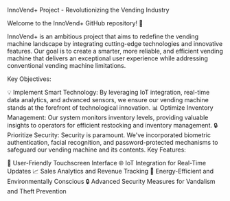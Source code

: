 InnoVend+ Project - Revolutionizing the Vending Industry

Welcome to the InnoVend+ GitHub repository! 🚀

InnoVend+ is an ambitious project that aims to redefine the vending machine landscape by integrating cutting-edge technologies and innovative features. Our goal is to create a smarter, more reliable, and efficient vending machine that delivers an exceptional user experience while addressing conventional vending machine limitations.

Key Objectives:

💡 Implement Smart Technology: By leveraging IoT integration, real-time data analytics, and advanced sensors, we ensure our vending machine stands at the forefront of technological innovation.
📊 Optimize Inventory Management: Our system monitors inventory levels, providing valuable insights to operators for efficient restocking and inventory management.
🔒 Prioritize Security: Security is paramount. We've incorporated biometric authentication, facial recognition, and password-protected mechanisms to safeguard our vending machine and its contents.
Key Features:

🎯 User-Friendly Touchscreen Interface
🌐 IoT Integration for Real-Time Updates
📈 Sales Analytics and Revenue Tracking
🚀 Energy-Efficient and Environmentally Conscious
🔒 Advanced Security Measures for Vandalism and Theft Prevention

